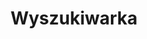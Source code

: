 ---
layout: search
title: Wyszukiwarka
permalink: szukaj
feature-img: "assets/img/search/feature-img.jpeg"
hide: true
description: "Sprawnie wyszukaj wszystkie interesujące cię zagadnienia na moim blogu, programowanie, wzorce projektowe, technologie."
---